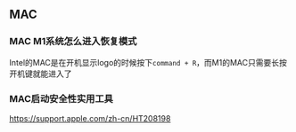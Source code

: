 ## MAC

### MAC M1系统怎么进入恢复模式

Intel的MAC是在开机显示logo的时候按下`command + R`，而M1的MAC只需要长按开机键就能进入了



### MAC启动安全性实用工具

https://support.apple.com/zh-cn/HT208198

